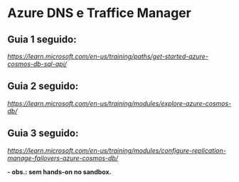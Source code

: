 # Azure DNS e Traffice Manager

## Guia 1 seguido:
_https://learn.microsoft.com/en-us/training/paths/get-started-azure-cosmos-db-sql-api/_

## Guia 2 seguido:
_https://learn.microsoft.com/en-us/training/modules/explore-azure-cosmos-db/_

## Guia 3 seguido:
_https://learn.microsoft.com/en-us/training/modules/configure-replication-manage-failovers-azure-cosmos-db/_

__- obs.: sem hands-on no sandbox.__

